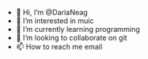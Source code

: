 - 👋 Hi, I’m @DariaNeag
- 👀 I’m interested in muic
- 🌱 I’m currently learning programming 
- 💞️ I’m looking to collaborate on git
- 📫 How to reach me email

<!---
DariaNeag/DariaNeag is a ✨ special ✨ repository because its `README.md` (this file) appears on your GitHub profile.
You can click the Preview link to take a look at your changes.
--->
